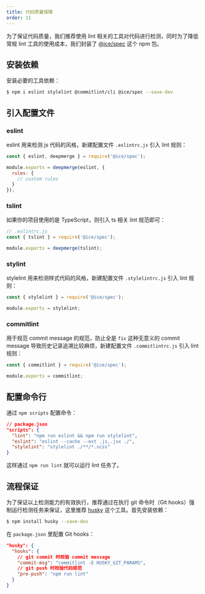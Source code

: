 ```yaml
---
title: 代码质量保障
order: 11
---
```


为了保证代码质量，我们推荐使用 lint 相关的工具对代码进行检测，同时为了降低常规 lint 工具的使用成本，我们封装了 [@ice/spec](https://github.com/ice-lab/spec) 这个 npm 包。

## 安装依赖

安装必要的工具依赖：

```bash
$ npm i eslint stylelint @commitlint/cli @ice/spec --save-dev
```

## 引入配置文件

### eslint

eslint 用来检测 js 代码的风格，新建配置文件 `.eslintrc.js` 引入 lint 规则：

```js
const { eslint, deepmerge } = require('@ice/spec');

module.exports = deepmerge(eslint, {
  rules: {
    // custom rules
  }
});
```

### tslint

如果你的项目使用的是 TypeScript，则引入 ts 相关 lint 规范即可：

```js
// .eslintrc.js
const { tslint } = require('@ice/spec');

module.exports = deepmerge(tslint);
```

### stylint

stylelint 用来检测样式代码的风格，新建配置文件 `.stylelintrc.js` 引入 lint 规则：

```js
const { stylelint } = require('@ice/spec');

module.exports = stylelint;
```

### commitlint

用于规范 commit message 的规范，防止全是 `fix` 这种无意义的 commit message 导致历史记录追溯比较麻烦，新建配置文件 `.commitlintrc.js` 引入 lint 规则：

```js
const { commitlint } = require('@ice/spec');

module.exports = commitlint;
```

## 配置命令行

通过 `npm scripts` 配置命令：

```json
// package.json
"scripts": {
  "lint": "npm run eslint && npm run stylelint",
  "eslint": "eslint --cache --ext .js,.jsx ./",
  "stylelint": "stylelint ./**/*.scss"
}
```

这样通过 `npm run lint` 就可以运行 lint 任务了。

## 流程保证

为了保证以上检测能力的有效执行，推荐通过在执行 git 命令时（Git hooks）强制运行检测任务来保证，这里推荐 [husky](https://github.com/typicode/husky) 这个工具。首先安装依赖：

```bash
$ npm install husky --save-dev
```

在 `package.json` 里配置 Git hooks：

```json
"husky": {
  "hooks": {
    // git commit 时校验 commit message
    "commit-msg": "commitlint -E HUSKY_GIT_PARAMS",
    // git push 时校验代码规范
    "pre-push": "npm run lint"
  }
}
```
